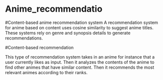 # Anime_recommendatio
#Content-based anime recommendation system
A recommendation system for anime based on content uses cosine similarity to suggest anime titles. These systems rely on genre and synopsis details to generate recommendations.

#Content-based recommendation

This type of recommendation system takes in an anime for instance that a user currently likes as input. Then it analyzes the contents of the anime to find other animes that have similar content. Then it recommends the most relevant animes according to their ranks.
